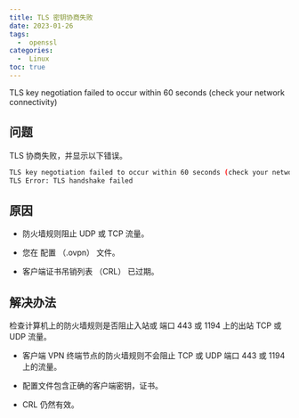 ```yaml
---
title: TLS 密钥协商失败
date: 2023-01-26
tags:
  -  openssl
categories:
  -  Linux
toc: true
---
```


TLS key negotiation failed to occur within 60 seconds (check your network connectivity)

<!-- more -->


## 问题

TLS 协商失败，并显示以下错误。

```bash
TLS key negotiation failed to occur within 60 seconds (check your network connectivity)
TLS Error: TLS handshake failed
```

## 原因

- 防火墙规则阻止 UDP 或 TCP 流量。

- 您在 配置 （.ovpn） 文件。

- 客户端证书吊销列表 （CRL） 已过期。

## 解决办法

检查计算机上的防火墙规则是否阻止入站或 端口 443 或 1194 上的出站 TCP 或 UDP 流量。

- 客户端 VPN 终端节点的防火墙规则不会阻止 TCP 或 UDP 端口 443 或 1194 上的流量。

- 配置文件包含正确的客户端密钥，证书。

- CRL 仍然有效。